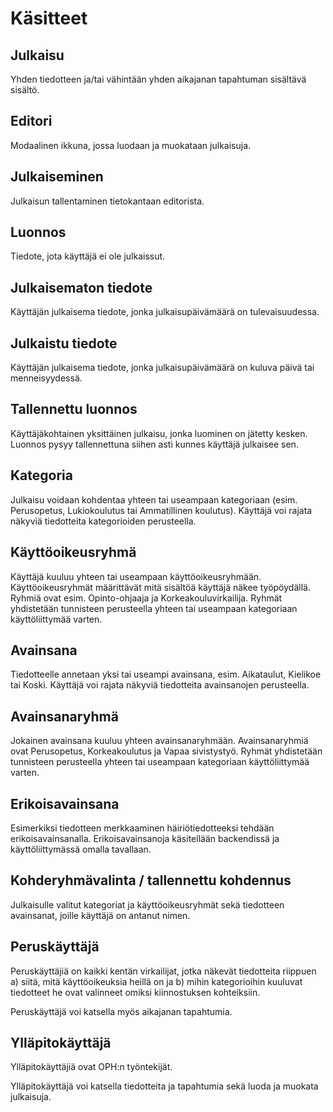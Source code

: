 # Käsitteet

## Julkaisu

Yhden tiedotteen ja/tai vähintään yhden aikajanan tapahtuman sisältävä sisältö.

## Editori

Modaalinen ikkuna, jossa luodaan ja muokataan julkaisuja.

## Julkaiseminen 

Julkaisun tallentaminen tietokantaan editorista.

## Luonnos

Tiedote, jota käyttäjä ei ole julkaissut.

## Julkaisematon tiedote

Käyttäjän julkaisema tiedote, jonka julkaisupäivämäärä on tulevaisuudessa.
 
## Julkaistu tiedote

Käyttäjän julkaisema tiedote, jonka julkaisupäivämäärä on kuluva päivä tai 
menneisyydessä.

## Tallennettu luonnos

Käyttäjäkohtainen yksittäinen julkaisu, jonka luominen on jätetty kesken. 
Luonnos pysyy tallennettuna siihen asti kunnes käyttäjä julkaisee sen.

## Kategoria

Julkaisu voidaan kohdentaa yhteen tai useampaan kategoriaan (esim. Perusopetus, 
Lukiokoulutus tai Ammatillinen koulutus). Käyttäjä voi rajata näkyviä tiedotteita 
kategorioiden perusteella.

## Käyttöoikeusryhmä

Käyttäjä kuuluu yhteen tai useampaan käyttöoikeusryhmään. Käyttöoikeusryhmät
määrittävät mitä sisältöä käyttäjä näkee työpöydällä. Ryhmiä ovat esim.
Opinto-ohjaaja ja Korkeakouluvirkailija. Ryhmät yhdistetään tunnisteen perusteella
yhteen tai useampaan kategoriaan käyttöliittymää varten.

## Avainsana

Tiedotteelle annetaan yksi tai useampi avainsana, esim. Aikataulut, Kielikoe tai Koski.
Käyttäjä voi rajata näkyviä tiedotteita avainsanojen perusteella.

## Avainsanaryhmä

Jokainen avainsana kuuluu yhteen avainsanaryhmään. Avainsanaryhmiä ovat Perusopetus,
Korkeakoulutus ja Vapaa sivistystyö. Ryhmät yhdistetään tunnisteen perusteella 
yhteen tai useampaan kategoriaan käyttöliittymää varten.

## Erikoisavainsana

Esimerkiksi tiedotteen merkkaaminen häiriötiedotteeksi tehdään erikoisavainsanalla.
Erikoisavainsanoja käsitellään backendissä ja käyttöliittymässä omalla tavallaan.

## Kohderyhmävalinta / tallennettu kohdennus

Julkaisulle valitut kategoriat ja käyttöoikeusryhmät sekä tiedotteen avainsanat, 
joille käyttäjä on antanut nimen.

## Peruskäyttäjä

Peruskäyttäjiä on kaikki kentän virkailijat, jotka näkevät tiedotteita riippuen 
a) siitä, mitä käyttöoikeuksia heillä on ja
b) mihin kategorioihin kuuluvat tiedotteet he ovat valinneet omiksi 
kiinnostuksen kohteiksiin.

Peruskäyttäjä voi katsella myös aikajanan tapahtumia.

## Ylläpitokäyttäjä

Ylläpitokäyttäjiä ovat OPH:n työntekijät.

Ylläpitokäyttäjä voi katsella tiedotteita ja tapahtumia sekä luoda ja muokata julkaisuja.
